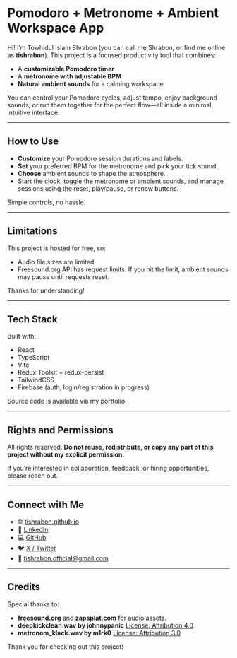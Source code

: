 # Pomodoro + Metronome + Ambient Workspace App

Hi! I’m Towhidul Islam Shrabon (you can call me Shrabon, or find me online as **tishrabon**). This project is a focused productivity tool that combines:

- A **customizable Pomodoro timer**
- A **metronome with adjustable BPM**
- **Natural ambient sounds** for a calming workspace

You can control your Pomodoro cycles, adjust tempo, enjoy background sounds, or run them together for the perfect flow—all inside a minimal, intuitive interface.

---

## How to Use

- **Customize** your Pomodoro session durations and labels.
- **Set** your preferred BPM for the metronome and pick your tick sound.
- **Choose** ambient sounds to shape the atmosphere.
- Start the clock, toggle the metronome or ambient sounds, and manage sessions using the reset, play/pause, or renew buttons.

Simple controls, no hassle.

---

## Limitations

This project is hosted for free, so:

- Audio file sizes are limited.
- Freesound.org API has request limits. If you hit the limit, ambient sounds may pause until requests reset.

Thanks for understanding!

---

## Tech Stack

Built with:

- React
- TypeScript
- Vite
- Redux Toolkit + redux-persist
- TailwindCSS
- Firebase (auth, login/registration in progress)

Source code is available via my portfolio.

---

## Rights and Permissions

All rights reserved. **Do not reuse, redistribute, or copy any part of this project without my explicit permission.**

If you’re interested in collaboration, feedback, or hiring opportunities, please reach out.

---

## Connect with Me

- 🌐 [tishrabon.github.io](https://tishrabon.github.io)
- 💼 [LinkedIn](https://www.linkedin.com/in/tishrabon/)
- 💻 [GitHub](https://github.com/tishrabon)
- 🐦 [X / Twitter](https://x.com/tishrabon)
- 📧 [tishrabon.official@gmail.com](mailto:tishrabon.official@gmail.com)

---

## Credits

Special thanks to:

- **freesound.org** and **zapsplat.com** for audio assets.
- **deepkickclean.wav by johnnypanic** [License: Attribution 4.0](https://freesound.org/s/21176/)
- **metronom_klack.wav by m1rk0** [License: Attribution 3.0](https://freesound.org/s/50070/)

Thank you for checking out this project!
